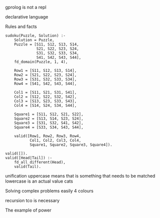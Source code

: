 gprolog is not a repl

declarative language

Rules and facts

	sudoku(Puzzle, Solution) :-
		Solution = Puzzle,
		Puzzle = [S11, S12, S13, S14,
		          S21, S22, S23, S24,
				  S31, S32, S33, S34,
				  S41, S42, S43, S44],
	    fd_domain(Puzzle, 1, 4),

	    Row1 = [S11, S12, S13, S14],
		Row2 = [S21, S22, S23, S24],
		Row3 = [S31, S32, S33, S34],
		Row4 = [S41, S42, S43, S44],

	    Col1 = [S11, S21, S31, S41],
		Col2 = [S12, S22, S32, S42],
		Col3 = [S13, S23, S33, S43],
		Col4 = [S14, S24, S34, S44],

	    Square1 = [S11, S12, S21, S22],
		Square2 = [S13, S14, S23, S24],
		Square3 = [S31, S32, S41, S42],
		Square4 = [S33, S34, S43, S44],

	    valid([Row1, Row2, Row3, Row4,
		       Col1, Col2, Col3, Col4,
			   Square1, Square2, Square3, Square4]).
	
	valid([]).
	valid([Head|Tail]) :-
		fd_all_different(Head),
		valid(Tail).



unification
uppercase means that is something that needs to be matched
lowercase is an actual value
cats

Solving complex problems easily
4 colours

recursion
tco is necessary

The example of power
